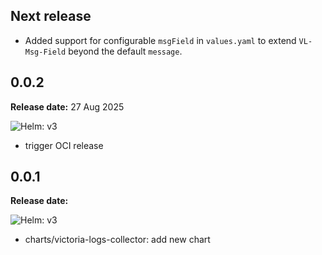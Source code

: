 ## Next release

- Added support for configurable `msgField` in `values.yaml` to extend `VL-Msg-Field` beyond the default `message`.

## 0.0.2

**Release date:** 27 Aug 2025

![Helm: v3](https://img.shields.io/badge/Helm-v3.14%2B-informational?color=informational&logo=helm&link=https%3A%2F%2Fgithub.com%2Fhelm%2Fhelm%2Freleases%2Ftag%2Fv3.14.0)

- trigger OCI release

## 0.0.1

**Release date:**

![Helm: v3](https://img.shields.io/badge/Helm-v3-informational?color=informational&logo=helm)

* charts/victoria-logs-collector: add new chart
